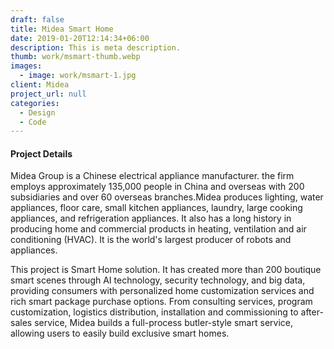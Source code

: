 ```yaml
---
draft: false
title: Midea Smart Home
date: 2019-01-20T12:14:34+06:00
description: This is meta description.
thumb: work/msmart-thumb.webp
images:
  - image: work/msmart-1.jpg
client: Midea
project_url: null
categories:
  - Design
  - Code
---
```


#### Project Details

Midea Group is a Chinese electrical appliance manufacturer. the firm employs approximately 135,000 people in China and overseas with 200 subsidiaries and over 60 overseas branches.Midea produces lighting, water appliances, floor care, small kitchen appliances, laundry, large cooking appliances, and refrigeration appliances. It also has a long history in producing home and commercial products in heating, ventilation and air conditioning (HVAC). It is the world's largest producer of robots and appliances.

This project is Smart Home solution. It has created more than 200 boutique smart scenes through AI technology, security technology, and big data, providing consumers with personalized home customization services and rich smart package purchase options. From consulting services, program customization, logistics distribution, installation and commissioning to after-sales service, Midea builds a full-process butler-style smart service, allowing users to easily build exclusive smart homes.